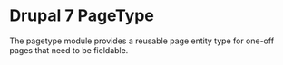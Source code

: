 # Drupal 7 PageType

The pagetype module provides a reusable page entity type for one-off pages that need to be fieldable.
